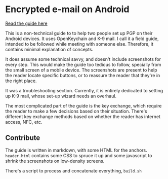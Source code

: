 # Encrypted e-mail on Android #

[Read the guide here](http://www.zone42.ca/~philippe/Encrypted-email-on-Android/Encrypted-email-on-Android.html)

This is a non-technical guide to to help two people set up PGP on their Android
devices. It uses OpenKeychain and K-9 mail. I call it a field guide, intended
to be followed while meeting with someone else. Therefore, it contains minimal
explanation of concepts.

It does assume some technical savvy, and doesn't include screenshots for every
step. This would make the guide too tedious to follow, specially from the small
screen of a mobile device. The screenshots are present to help the reader
locate specific buttons, or to reassure the reader that they're in the right
place.

It was a troubleshooting section. Currently, it is entirely dedicated to
setting up K-9 mail, whose set-up wizard needs an overhaul.

The most complicated part of the guide is the key exchange, which require the
reader to make a few decisions based on their situation. There's different
key exchange methods based on whether the reader has internet access, NFC,
etc.

## Contribute ##

The guide is written in markdown, with some HTML for the anchors. `header.html`
contains some CSS to spruce it up and some javascript to shrink the screenshots
on low-density screens.

There's a script to process and concatenate everything, `build.sh`